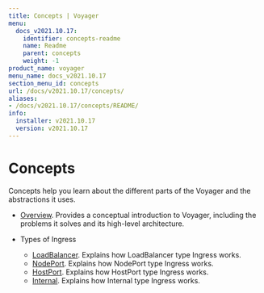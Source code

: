```yaml
---
title: Concepts | Voyager
menu:
  docs_v2021.10.17:
    identifier: concepts-readme
    name: Readme
    parent: concepts
    weight: -1
product_name: voyager
menu_name: docs_v2021.10.17
section_menu_id: concepts
url: /docs/v2021.10.17/concepts/
aliases:
- /docs/v2021.10.17/concepts/README/
info:
  installer: v2021.10.17
  version: v2021.10.17
---
```


# Concepts

Concepts help you learn about the different parts of the Voyager and the abstractions it uses.

- [Overview](/docs/v2021.10.17/concepts/overview). Provides a conceptual introduction to Voyager, including the problems it solves and its high-level architecture.

- Types of Ingress
  - [LoadBalancer](/docs/v2021.10.17/concepts/ingress-types/loadbalancer). Explains how LoadBalancer type Ingress works.
  - [NodePort](/docs/v2021.10.17/concepts/ingress-types/nodeport). Explains how NodePort type Ingress works.
  - [HostPort](/docs/v2021.10.17/concepts/ingress-types/hostport). Explains how HostPort type Ingress works.
  - [Internal](/docs/v2021.10.17/concepts/ingress-types/internal). Explains how Internal type Ingress works.
